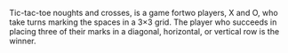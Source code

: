 Tic-tac-toe noughts and crosses, is a game fortwo players, X and O, who take turns marking the spaces in a 3×3 grid.
The player who succeeds in placing three of their marks in a diagonal, horizontal, or vertical row is the winner. 

